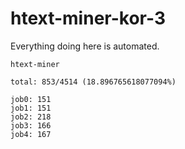# htext-miner-kor-3

Everything doing here is automated.

```
htext-miner

total: 853/4514 (18.896765618077094%)

job0: 151
job1: 151
job2: 218
job3: 166
job4: 167
```